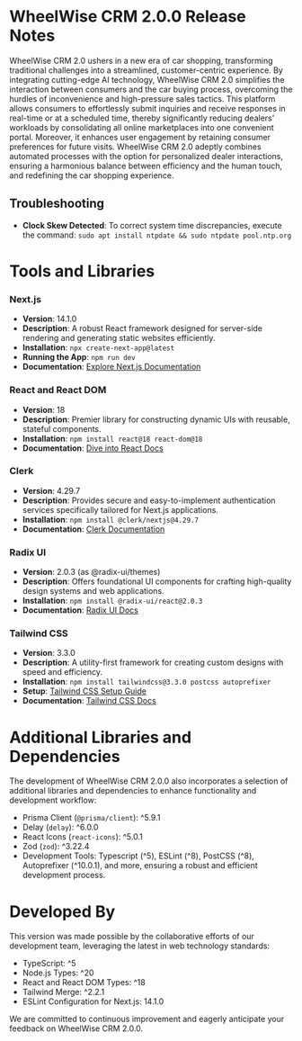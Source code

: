 # WheelWise CRM 2.0.0 Release Notes

WheelWise CRM 2.0 ushers in a new era of car shopping, transforming traditional challenges into a streamlined, customer-centric experience. By integrating cutting-edge AI technology, WheelWise CRM 2.0 simplifies the interaction between consumers and the car buying process, overcoming the hurdles of inconvenience and high-pressure sales tactics. This platform allows consumers to effortlessly submit inquiries and receive responses in real-time or at a scheduled time, thereby significantly reducing dealers' workloads by consolidating all online marketplaces into one convenient portal. Moreover, it enhances user engagement by retaining consumer preferences for future visits. WheelWise CRM 2.0 adeptly combines automated processes with the option for personalized dealer interactions, ensuring a harmonious balance between efficiency and the human touch, and redefining the car shopping experience.

## Troubleshooting

-  **Clock Skew Detected**: To correct system time discrepancies, execute the command: `sudo apt install ntpdate && sudo ntpdate pool.ntp.org`

# Tools and Libraries

### Next.js

-  **Version**: 14.1.0
-  **Description**: A robust React framework designed for server-side rendering and generating static websites efficiently.
-  **Installation**: `npx create-next-app@latest`
-  **Running the App**: `npm run dev`
-  **Documentation**: [Explore Next.js Documentation](https://nextjs.org/docs)

### React and React DOM

-  **Version**: 18
-  **Description**: Premier library for constructing dynamic UIs with reusable, stateful components.
-  **Installation**: `npm install react@18 react-dom@18`
-  **Documentation**: [Dive into React Docs](https://reactjs.org/docs)

### Clerk

-  **Version**: 4.29.7
-  **Description**: Provides secure and easy-to-implement authentication services specifically tailored for Next.js applications.
-  **Installation**: `npm install @clerk/nextjs@4.29.7`
-  **Documentation**: [Clerk Documentation](https://docs.clerk.dev)

### Radix UI

-  **Version**: 2.0.3 (as @radix-ui/themes)
-  **Description**: Offers foundational UI components for crafting high-quality design systems and web applications.
-  **Installation**: `npm install @radix-ui/react@2.0.3`
-  **Documentation**: [Radix UI Docs](https://www.radix-ui.com)

### Tailwind CSS

-  **Version**: 3.3.0
-  **Description**: A utility-first framework for creating custom designs with speed and efficiency.
-  **Installation**: `npm install tailwindcss@3.3.0 postcss autoprefixer`
-  **Setup**: [Tailwind CSS Setup Guide](https://tailwindcss.com/docs/installation)
-  **Documentation**: [Tailwind CSS Docs](https://tailwindcss.com/docs)

# Additional Libraries and Dependencies

The development of WheelWise CRM 2.0.0 also incorporates a selection of additional libraries and dependencies to enhance functionality and development workflow:

-  Prisma Client (`@prisma/client`): ^5.9.1
-  Delay (`delay`): ^6.0.0
-  React Icons (`react-icons`): ^5.0.1
-  Zod (`zod`): ^3.22.4
-  Development Tools: Typescript (^5), ESLint (^8), PostCSS (^8), Autoprefixer (^10.0.1), and more, ensuring a robust and efficient development process.

# Developed By

This version was made possible by the collaborative efforts of our development team, leveraging the latest in web technology standards:

-  TypeScript: ^5
-  Node.js Types: ^20
-  React and React DOM Types: ^18
-  Tailwind Merge: ^2.2.1
-  ESLint Configuration for Next.js: 14.1.0

We are committed to continuous improvement and eagerly anticipate your feedback on WheelWise CRM 2.0.0.
